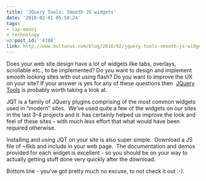 ```yaml
---
title: 'JQuery Tools: Smooth JS widgets'
date: '2010-02-01 05:50:24'
tags:
- cap-manoj
- technology
wp:post_id: '4188'
link: http://www.multunus.com/blog/2010/02/jquery-tools-smooth-js-widgets/
---
```


Does your web site design have a lot of widgets like tabs, overlays, scrollable etc., to be implemented? Do you want to design and implement smooth looking sites with out using flash? Do you want to improve the UX on your site? If your answer is yes for any of these questions then 
[JQuery Tools](http://flowplayer.org/tools/demos/index.html) is probably worth taking a look at.

JQT is a family of JQuery plugins comprising of the most common widgets used in “modern” sites.  We’ve used quite a few of the widgets on our sites in the last 3-4 projects and it  has certainly helped us improve the look and feel of these sites - with much less effort that what would have been required otherwise.

Installing and using JQT on your site is also super simple.  Download a JS file of ~6kb and include in your web page.  The documentation and demos provided for each widget is excellent - so you should be on your way to actually getting stuff done very quickly after the download.

Bottom line - you’ve got pretty much no excuse, to not check it out :-).
